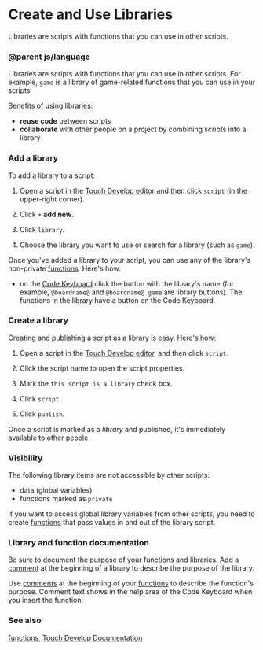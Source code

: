 # Create and Use Libraries

Libraries are scripts with functions that you can use in other scripts.

### @parent js/language

Libraries are scripts with functions that you can use in other scripts. For example, `game` is a library of game-related functions that you can use in your scripts.

Benefits of using libraries:

* **reuse code** between scripts
* **collaborate** with other people on a project by combining scripts into a library

### Add a library

To add a library to a script:

1. Open a script in the [Touch Develop editor](/js/editor) and then click `script` (in the upper-right corner).

2. Click `+` **add new**.

3. Click `library`.

4. Choose the library you want to use or search for a library (such as `game`).

Once you've added a library to your script, you can use any of the library's non-private [functions](/js/function). Here's how:

* on the [Code Keyboard](/js/editor) click the button with the library's name (for example, `@boardname@` and `@boardname@ game` are library buttons). The functions in the library have a button on the Code Keyboard.

### Create a library

Creating and publishing a script as a library is easy. Here's how:

1. Open a script in the [Touch Develop editor](/js/editor), and then click `script`.

2. Click the script name to open the script properties.

3. Mark the `this script is a library` check box.

4. Click `script`.

5. Click `publish`.

Once a script is marked as a _library_ and published, it's immediately available to other people.

### Visibility

The following library items are not accessible by other scripts:

* data (global variables)
* functions marked as `private`

If you want to access global library variables from other scripts, you need to create [functions](/js/function) that pass values in and out of the library script.

### Library and function documentation

Be sure to document the purpose of your functions and libraries. Add a [comment](/js/comment) at the beginning of a library to describe the purpose of the library.

Use [comments](/js/comment) at the beginning of your [functions](/js/function) to describe the function's purpose. Comment text shows in the help area of the Code Keyboard when you insert the function.

### See also

[functions](/js/function), [Touch Develop Documentation](/js/contents)

